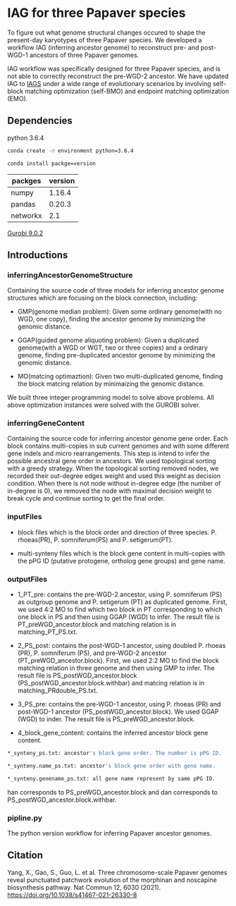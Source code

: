 # IAG for three Papaver species
To figure out what genome structural changes occured to shape the present-day karyotypes of three Papaver species. We developed a workflow IAG (inferring ancestor genome) to reconstruct pre- and post-WGD-1 ancestors of three Papaver genomes. 

IAG workflow was specifically designed for three Papaver species, and is not able to correctly reconstruct the pre-WGD-2 ancestor. We have updated IAG to [IAGS](https://github.com/xjtu-omics/IAGS) under a wide range of evolutionary scenarios by involving self-block matching optimization (self-BMO) and endpoint matching optimization (EMO).  

## Dependencies
python 3.6.4
```Bash
conda create -n environment python=3.6.4
```
```Bash
conda install packge=version
```
packges  | version|
--------- | --------|
numpy  | 1.16.4 |
pandas  | 0.20.3 |
networkx | 2.1 |

[Gurobi 9.0.2](https://www.gurobi.com)

## Introductions

### inferringAncestorGenomeStructure
Containing the source code of three models for inferring ancestor genome structures which are focusing on the block connection, including:

* GMP(genome median problem): Given some ordinary genome(with no WGD, one copy), finding the ancestor genome by minimizing the genomic distance.

* GGAP(guided genome aliquoting problem): Given a duplicated genome(with a WGD or WGT, two or three copies) and a ordinary genome, finding pre-duplicated ancestor genome by minimizing the genomic distance.

* MO(matcing optimaztion): Given two multi-duplicated genome, finding the block matcing relation by minimaizing the genomic distance.

We built three integer programming model to solve above problems. All above optimization instances were solved with the GUROBI solver.

### inferringGeneContent
Containing the source code for inferring ancestor genome gene order. Each block contains multi-copies in sub current genomes and with some different gene indels and micro rearrangements. This step is intend to infer the possible ancestral gene order in ancestors. We used topological sorting with a greedy strategy. When the topological sorting removed nodes, we recorded their out-degree edges weight and used this weight as decision condition. When there is not node without in-degree edge (the number of in-degree is 0), we removed the node with maximal decision weight to break cycle and continue sorting to get the final order.

### inputFiles

* block files which is the block order and direction of three species. P. rhoeas(PR), P. somniferum(PS) and P. setigerum(PT).

* multi-synteny files which is the block gene content in multi-copies with the pPG ID (putative protogene, ortholog gene groups) and gene name.

### outputFiles

* 1_PT_pre: contains the pre-WGD-2 ancestor, using P. somniferum (PS) as outgroup genome and P. setigerum (PT) as duplicated genome. First, we used 4:2 MO to find which two block in PT corresponding to which one block in PS and then using GGAP (WGD) to infer. The result file is PT_preWGD_ancestor.block and matching relation is in matching_PT_PS.txt.
* 2_PS_post: contains the post-WGD-1 ancestor, using doubled P. rhoeas (PR), P. somniferum (PS), and pre-WGD-2 ancestor (PT_preWGD_ancestor.block). First, we used 2:2 MO to find the block matching relation in three genome and then using GMP to infer. The result file is PS_postWGD_ancestor.block (PS_postWGD_ancestor.block.withbar) and matcing relation is in matching_PRdouble_PS.txt.

* 3_PS_pre: contains the pre-WGD-1 ancestor, using P. rhoeas (PR) and post-WGD-1 ancestor (PS_postWGD_ancestor.block). We used GGAP (WGD) to inder. The result file is PS_preWGD_ancestor.block.

* 4_block_gene_content: contains the inferred ancestor block gene content. 
```Bash
*_synteny_ps.txt: ancestor's block gene order. The number is pPG ID.
```
```Bash
*_synteny.name_ps.txt: ancestor's block gene order with gene name.
```
```Bash
*_synteny.genename_ps.txt: all gene name represent by same pPG ID.
```
han corresponds to PS_preWGD_ancestor.block and dan corresponds to PS_postWGD_ancestor.block.withbar.

### pipline.py
The python version workflow for inferring Papaver ancestor genomes.

## Citation
Yang, X., Gao, S., Guo, L. et al. Three chromosome-scale Papaver genomes reveal punctuated patchwork evolution of the morphinan and noscapine biosynthesis pathway. Nat Commun 12, 6030 (2021). https://doi.org/10.1038/s41467-021-26330-8
